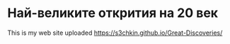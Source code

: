 # Най-великите открития на 20 век
This is my web site uploaded
https://s3chkin.github.io/Great-Discoveries/



